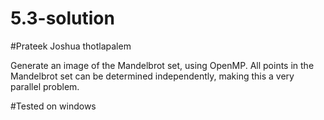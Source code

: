 # 5.3-solution

#Prateek Joshua thotlapalem


Generate an image of the Mandelbrot set, using OpenMP. All points in the Mandelbrot
set can be determined independently, making this a very parallel problem.


#Tested on windows 
